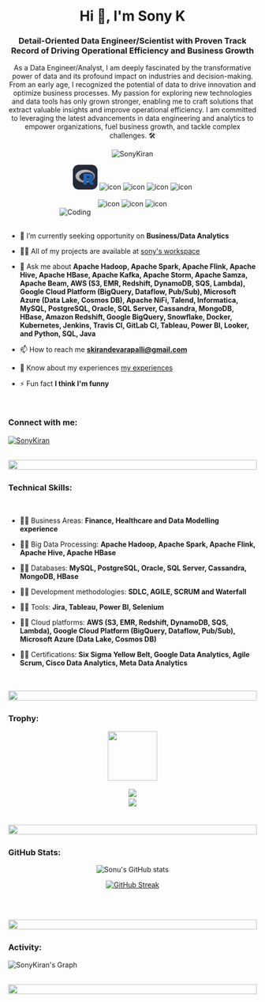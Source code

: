 <h1 align="center">Hi 👋, I'm Sony K</h1>
<h3 align="center">Detail-Oriented Data Engineer/Scientist with Proven Track Record of Driving Operational Efficiency and Business Growth </h3>
<p align="center">As a Data Engineer/Analyst, I am deeply fascinated by the transformative power of data and its profound impact on industries and decision-making. From an early age, I recognized the potential of data to drive innovation and optimize business processes. My passion for exploring new technologies and data tools has only grown stronger, enabling me to craft solutions that extract valuable insights and improve operational efficiency. I am committed to leveraging the latest advancements in data engineering and analytics to empower organizations, fuel business growth, and tackle complex challenges. 🛠️</p>
<p align="center"> 
 <img src="https://komarev.com/ghpvc/?username=SonyKiran&label=Profile%20views&color=0e75b6&style=flat" alt="SonyKiran" /> 
<!--  <img src="https://img.shields.io/badge/Languages-Python | Java | PHP | Typescript | Node | React -green.svg" alt="SonyKiran's languages" /> -->
<!--  <img alt="Profile followers" src="https://img.shields.io/github/followers/SonyKiran"> -->
</p>


<div align="center">
  <img src="https://github.com/tandpfun/skill-icons/blob/main/icons/R-Dark.svg" alt="icon" width="50" height="50" />
  <img src="https://cdnl.tblsft.com/sites/default/files/pages/tableau_cmyk_2015.png" alt="icon" width="50" height="50" />
  <img src="https://techstack-generator.vercel.app/python-icon.svg" alt="icon" width="50" height="50" />
  <img src="https://github.com/microsoft/PowerBI-Icons/blob/main/PNG/Power-BI.png" alt="icon" width="50" height="50" />
 <img src="https://techstack-generator.vercel.app/mysql-icon.svg" alt="icon" width="50" height="50" />
</div>

<br>

<div align="center">
  <img src="https://www.vectorlogo.zone/logos/atlassian_jira/atlassian_jira-icon.svg" alt="icon" width="50" height="50" />
  <img src="https://techstack-generator.vercel.app/github-icon.svg" alt="icon" width="50" height="50" />
  <img src="https://techstack-generator.vercel.app/prettier-icon.svg" alt="icon" width="50" height="50" />
</div>

<img align="right" alt="Coding" width="400" src="https://user-images.githubusercontent.com/74038190/229223263-cf2e4b07-2615-4f87-9c38-e37600f8381a.gif">
<br><br>

- 🔭 I’m currently seeking opportunity on **Business/Data Analytics**

- 👨‍💻 All of my projects are available at [sony's workspace](https://github.com/SonyKiran/Projects)

- 💬 Ask me about **Apache Hadoop, Apache Spark, Apache Flink, Apache Hive, Apache HBase, Apache Kafka, Apache Storm, Apache Samza, Apache Beam, AWS (S3, EMR, Redshift, DynamoDB, SQS, Lambda), Google Cloud Platform (BigQuery, Dataflow, Pub/Sub), Microsoft Azure (Data Lake, Cosmos DB), Apache NiFi, Talend, Informatica, MySQL, PostgreSQL, Oracle, SQL Server, Cassandra, MongoDB, HBase, Amazon Redshift, Google BigQuery, Snowflake, Docker, Kubernetes, Jenkins, Travis CI, GitLab CI, Tableau, Power BI, Looker, and Python, SQL, Java**

- 📫 How to reach me **skirandevarapalli@gmail.com**

- 📄 Know about my experiences [my experiences](https://www.linkedin.com/in/sony-kiran/details/experience/)

- ⚡ Fun fact **I think I'm funny**

<br>
<h3 align="left">Connect with me:</h3>
<p align="left">
<a href="https://www.linkedin.com/in/sony-kiran/" target="blank"><img align="center" src="https://raw.githubusercontent.com/SonyKiran/github-profile-readme-generator/master/src/images/icons/Social/linked-in-alt.svg" alt="SonyKiran" height="30" width="40" /></a>
</p>
<br>

<img src="https://i.imgur.com/dBaSKWF.gif" height="20" width="100%">

<h3 align="left">Technical Skills:</h3>
<br>

- 👨‍💻 Business Areas: **Finance, Healthcare and Data Modelling experience**

- 👨‍💻 Big Data Processing: **Apache Hadoop, Apache Spark, Apache Flink, Apache Hive, Apache HBase**
  
- 👨‍💻 Databases: **MySQL, PostgreSQL, Oracle, SQL Server, Cassandra, MongoDB, HBase**
  
- 👨‍💻 Development methodologies: **SDLC, AGILE, SCRUM and Waterfall**
  
- 👨‍💻 Tools: **Jira, Tableau, Power BI, Selenium**
  
- 👨‍💻 Cloud platforms: **AWS (S3, EMR, Redshift, DynamoDB, SQS, Lambda), Google Cloud Platform (BigQuery, Dataflow, Pub/Sub), Microsoft Azure (Data Lake, Cosmos DB)**
  
- 👨‍💻 Certifications: **Six Sigma Yellow Belt, Google Data Analytics, Agile Scrum, Cisco Data Analytics, Meta Data Analytics**
<br>


<br/>

<img src="https://i.imgur.com/dBaSKWF.gif" height="20" width="100%">

<h3 align="left">Trophy:</h3>

<p align="center">
<img src="https://media.tenor.com/0ENB5HuTH0gAAAAi/trophy-beker.gif"  width="100px" height="100px"></p>
  
<div align="center">
<img src="https://github-profile-trophy.vercel.app/?username=SonyKiran&theme=matrix&no-bg=true&no-frame=true&row=1&column=4&title=MultiLanguage,Commits,PullRequest,Reviews">
 </div>

<div align="center">
<img src="https://github-profile-trophy.vercel.app/?username=SonyKiran&theme=matrix&no-bg=true&no-frame=true&row=1&column=4&title=Repositories,Organizations,Stars,Followers">
 </div>
 <br><br>

<img src="https://i.imgur.com/dBaSKWF.gif" height="20" width="100%">

<h3 align="left">GitHub Stats:</h3>
<div align="center">
 
![Sonu's GitHub stats](https://github-readme-stats.vercel.app/api?username=SonyKiran\&theme=midnight-purple\&show_icons=true\&show=reviews,prs_merged,prs_merged_percentage\&hide=contribs,issues)

[![GitHub Streak](https://streak-stats.demolab.com/?user=SonyKiran&theme=midnight-purple)](https://git.io/streak-stats)

</div>

<br><br>

<img src="https://i.imgur.com/dBaSKWF.gif" height="20" width="100%">

<h3 align="left">Activity:</h3>

![SonyKiran's Graph](https://github-readme-activity-graph.vercel.app/graph?username=SonyKiran&custom_title=Supun's%20GitHub%20Activity%20Graph&bg_color=0D1117&color=7F3FBF&line=7F3FBF&point=7F3FBF&area_color=FFFFFF&title_color=FFFFFF&area=true)
<br><br>

<img src="https://i.imgur.com/dBaSKWF.gif" height="20" width="100%">

